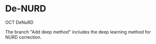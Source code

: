 # De-NURD
OCT DeNuRD

The branch "Add deep method" includes the deep learning method for NURD correction.
